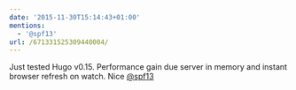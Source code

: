 ```yaml
---
date: '2015-11-30T15:14:43+01:00'
mentions:
  - '@spf13'
url: /671331525309440004/
---
```

Just tested Hugo v0.15. Performance gain due server in memory and instant browser refresh on watch. Nice [@spf13](https://twitter.com/@spf13)
